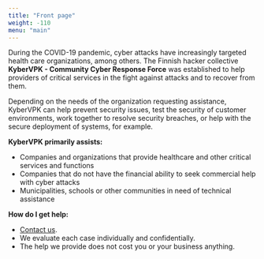```yaml
---
title: "Front page"
weight: -110
menu: "main"
---
```


During the COVID-19 pandemic, cyber attacks have increasingly targeted health care organizations, among others. The Finnish hacker collective **KyberVPK - Community Cyber Response Force** was established to help providers of critical services in the fight against attacks and to recover from them.

Depending on the needs of the organization requesting assistance, KyberVPK can help prevent security issues, test the security of customer environments, work together to resolve security breaches, or help with the secure deployment of systems, for example.

**KyberVPK primarily assists:**

* Companies and organizations that provide healthcare and other critical services and functions
* Companies that do not have the financial ability to seek commercial help with cyber attacks
* Municipalities, schools or other communities in need of technical assistance

**How do I get help:**

* [Contact us](/contact/).
* We evaluate each case individually and confidentially.
* The help we provide does not cost you or your business anything.